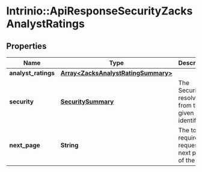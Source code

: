 # Intrinio::ApiResponseSecurityZacksAnalystRatings

## Properties
Name | Type | Description | Notes
------------ | ------------- | ------------- | -------------
**analyst_ratings** | [**Array&lt;ZacksAnalystRatingSummary&gt;**](ZacksAnalystRatingSummary.md) |  | [optional] 
**security** | [**SecuritySummary**](SecuritySummary.md) | The Security resolved from the given identifier | [optional] 
**next_page** | **String** | The token required to request the next page of the data | [optional] 


